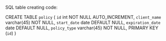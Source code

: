 SQL table creating code:

CREATE TABLE `policy` (
`id` int NOT NULL AUTO_INCREMENT,
`client_name` varchar(45) NOT NULL,
`start_date` date DEFAULT NULL,
`expiration_date` date DEFAULT NULL,
`policy_type` varchar(45) NOT NULL, PRIMARY KEY (`id`)
)
